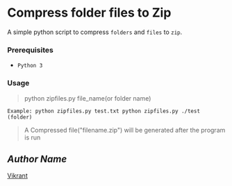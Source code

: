 # Compress folder files to Zip
A simple python script to compress `folders` and `files` to `zip`.
### Prerequisites
- `Python 3`
### Usage
> python zipfiles.py file_name(or folder name)
```python3
Example: python zipfiles.py test.txt python zipfiles.py ./test (folder)
```
> A Compressed file("filename.zip") will be generated after the program is run
## *Author Name*
[Vikrant](https://github.com/vikrant-v28)

